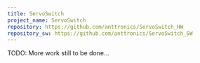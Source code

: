 ```yaml
---
title: ServoSwitch
project_name: ServoSwitch
repository: https://github.com/anttronics/ServoSwitch_HW
repository_sw: https://github.com/anttronics/ServoSwitch_SW
---
```


TODO: More work still to be done...